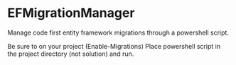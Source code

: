 # EFMigrationManager
Manage code first entity framework migrations through a powershell script.

Be sure to on your project (Enable-Migrations)
Place powershell script in the project directory (not solution) and run.
